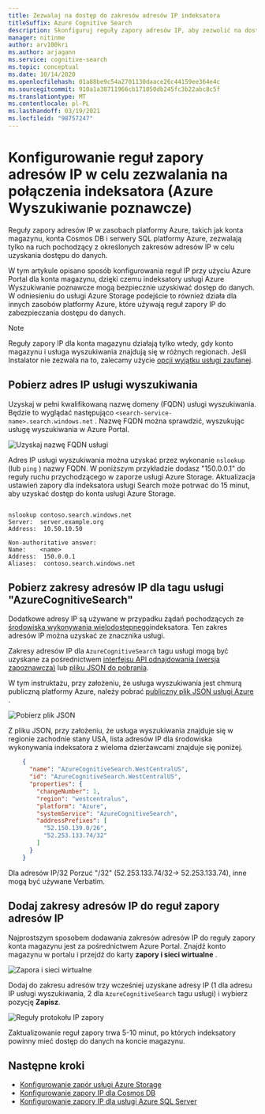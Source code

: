 ```yaml
---
title: Zezwalaj na dostęp do zakresów adresów IP indeksatora
titleSuffix: Azure Cognitive Search
description: Skonfiguruj reguły zapory adresów IP, aby zezwolić na dostęp do danych za pomocą indeksatora usługi Azure Wyszukiwanie poznawcze.
manager: nitinme
author: arv100kri
ms.author: arjagann
ms.service: cognitive-search
ms.topic: conceptual
ms.date: 10/14/2020
ms.openlocfilehash: 01a88be9c54a2701130daace26c44159ee364e4c
ms.sourcegitcommit: 910a1a38711966cb171050db245fc3b22abc8c5f
ms.translationtype: MT
ms.contentlocale: pl-PL
ms.lasthandoff: 03/19/2021
ms.locfileid: "98757247"
---
```

# <a name="configure-ip-firewall-rules-to-allow-indexer-connections-azure-cognitive-search"></a>Konfigurowanie reguł zapory adresów IP w celu zezwalania na połączenia indeksatora (Azure Wyszukiwanie poznawcze)

Reguły zapory adresów IP w zasobach platformy Azure, takich jak konta magazynu, konta Cosmos DB i serwery SQL platformy Azure, zezwalają tylko na ruch pochodzący z określonych zakresów adresów IP w celu uzyskania dostępu do danych.

W tym artykule opisano sposób konfigurowania reguł IP przy użyciu Azure Portal dla konta magazynu, dzięki czemu indeksatory usługi Azure Wyszukiwanie poznawcze mogą bezpiecznie uzyskiwać dostęp do danych. W odniesieniu do usługi Azure Storage podejście to również działa dla innych zasobów platformy Azure, które używają reguł zapory IP do zabezpieczania dostępu do danych.

> [!NOTE]
> Reguły zapory IP dla konta magazynu działają tylko wtedy, gdy konto magazynu i usługa wyszukiwania znajdują się w różnych regionach. Jeśli Instalator nie zezwala na to, zalecamy użycie [opcji wyjątku usługi zaufanej](search-indexer-howto-access-trusted-service-exception.md).

## <a name="get-the-ip-address-of-the-search-service"></a>Pobierz adres IP usługi wyszukiwania

Uzyskaj w pełni kwalifikowaną nazwę domeny (FQDN) usługi wyszukiwania. Będzie to wyglądać następująco `<search-service-name>.search.windows.net` . Nazwę FQDN można sprawdzić, wyszukując usługę wyszukiwania w Azure Portal.

   ![Uzyskaj nazwę FQDN usługi](media\search-indexer-howto-secure-access\search-service-portal.png "Uzyskaj nazwę FQDN usługi")

Adres IP usługi wyszukiwania można uzyskać przez wykonanie `nslookup` (lub `ping` ) nazwy FQDN. W poniższym przykładzie dodasz "150.0.0.1" do reguły ruchu przychodzącego w zaporze usługi Azure Storage. Aktualizacja ustawień zapory dla indeksatora usługi Search może potrwać do 15 minut, aby uzyskać dostęp do konta usługi Azure Storage.

```azurepowershell

nslookup contoso.search.windows.net
Server:  server.example.org
Address:  10.50.10.50

Non-authoritative answer:
Name:    <name>
Address:  150.0.0.1
Aliases:  contoso.search.windows.net
```

## <a name="get-the-ip-address-ranges-for-azurecognitivesearch-service-tag"></a>Pobierz zakresy adresów IP dla tagu usługi "AzureCognitiveSearch"

Dodatkowe adresy IP są używane w przypadku żądań pochodzących ze [środowiska wykonywania wielodostępnego](search-indexer-securing-resources.md#indexer-execution-environment)indeksatora. Ten zakres adresów IP można uzyskać ze znacznika usługi.

Zakresy adresów IP dla `AzureCognitiveSearch` tagu usługi mogą być uzyskane za pośrednictwem [interfejsu API odnajdowania (wersja zapoznawcza)](../virtual-network/service-tags-overview.md#use-the-service-tag-discovery-api-public-preview) lub [pliku JSON do pobrania](../virtual-network/service-tags-overview.md#discover-service-tags-by-using-downloadable-json-files).

W tym instruktażu, przy założeniu, że usługa wyszukiwania jest chmurą publiczną platformy Azure, należy pobrać [publiczny plik JSON usługi Azure](https://www.microsoft.com/download/details.aspx?id=56519) .

   ![Pobierz plik JSON](media\search-indexer-howto-secure-access\service-tag.png "Pobierz plik JSON")

Z pliku JSON, przy założeniu, że usługa wyszukiwania znajduje się w regionie zachodnie stany USA, lista adresów IP dla środowiska wykonywania indeksatora z wieloma dzierżawcami znajduje się poniżej.

```json
    {
      "name": "AzureCognitiveSearch.WestCentralUS",
      "id": "AzureCognitiveSearch.WestCentralUS",
      "properties": {
        "changeNumber": 1,
        "region": "westcentralus",
        "platform": "Azure",
        "systemService": "AzureCognitiveSearch",
        "addressPrefixes": [
          "52.150.139.0/26",
          "52.253.133.74/32"
        ]
      }
    }
```

Dla adresów IP/32 Porzuć "/32" (52.253.133.74/32-> 52.253.133.74), inne mogą być używane Verbatim.

## <a name="add-the-ip-address-ranges-to-ip-firewall-rules"></a>Dodaj zakresy adresów IP do reguł zapory adresów IP

Najprostszym sposobem dodawania zakresów adresów IP do reguły zapory konta magazynu jest za pośrednictwem Azure Portal. Znajdź konto magazynu w portalu i przejdź do karty **zapory i sieci wirtualne** .

   ![Zapora i sieci wirtualne](media\search-indexer-howto-secure-access\storage-firewall.png "Zapora i sieci wirtualne")

Dodaj do zakresu adresów trzy wcześniej uzyskane adresy IP (1 dla adresu IP usługi wyszukiwania, 2 dla `AzureCognitiveSearch` tagu usługi) i wybierz pozycję **Zapisz**.

   ![Reguły protokołu IP zapory](media\search-indexer-howto-secure-access\storage-firewall-ip.png "Reguły protokołu IP zapory")

Zaktualizowanie reguł zapory trwa 5-10 minut, po których indeksatory powinny mieć dostęp do danych na koncie magazynu.

## <a name="next-steps"></a>Następne kroki

- [Konfigurowanie zapór usługi Azure Storage](../storage/common/storage-network-security.md)
- [Konfigurowanie zapory IP dla Cosmos DB](../cosmos-db/how-to-configure-firewall.md)
- [Konfigurowanie zapory IP dla usługi Azure SQL Server](../azure-sql/database/firewall-configure.md)